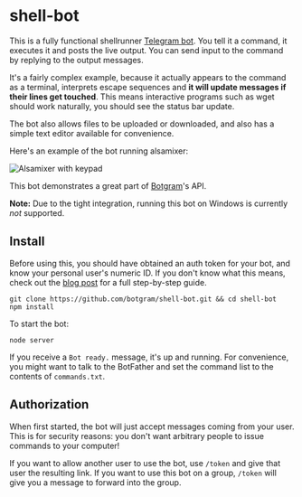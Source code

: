 # shell-bot

This is a fully functional shellrunner [Telegram bot][]. You tell it a
command, it executes it and posts the live output. You can send input to the
command by replying to the output messages.

It's a fairly complex example, because it actually appears to the
command as a terminal, interprets escape sequences and **it will
update messages if their lines get touched**. This means interactive
programs such as wget should work naturally, you should see the
status bar update.

The bot also allows files to be uploaded or downloaded, and also
has a simple text editor available for convenience.

Here's an example of the bot running alsamixer:

![Alsamixer with keypad](http://i.imgur.com/j8aXFLd.png)

This bot demonstrates a great part of [Botgram][]'s API.

**Note:** Due to the tight integration, running this bot on Windows is
currently *not* supported.

## Install

Before using this, you should have obtained an auth token for your bot,
and know your personal user's numeric ID. If you don't know what this
means, check out the [blog post][] for a full step-by-step guide.

~~~
git clone https://github.com/botgram/shell-bot.git && cd shell-bot
npm install
~~~

To start the bot:

~~~
node server
~~~

If you receive a `Bot ready.` message, it's up and running.
For convenience, you might want to talk to the BotFather and set the
command list to the contents of `commands.txt`.

## Authorization

When first started, the bot will just accept messages coming from your user.
This is for security reasons: you don't want arbitrary people to issue
commands to your computer!

If you want to allow another user to use the bot, use `/token` and give
that user the resulting link. If you want to use this bot on a group,
`/token` will give you a message to forward into the group.



[Telegram bot]: https://core.telegram.org/bots
[Botgram]: https://botgram.js.org
[blog post]: https://alba.sh/blog/telegram-shell-bot/

